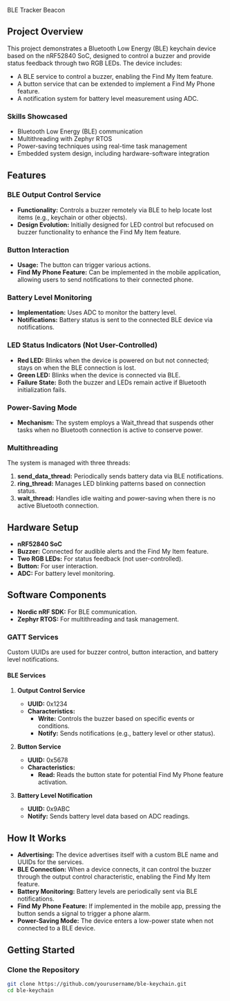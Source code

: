  BLE Tracker Beacon

## Project Overview
This project demonstrates a Bluetooth Low Energy (BLE) keychain device based on the nRF52840 SoC, designed to control a buzzer and provide status feedback through two RGB LEDs. The device includes:

- A BLE service to control a buzzer, enabling the Find My Item feature.
- A button service that can be extended to implement a Find My Phone feature.
- A notification system for battery level measurement using ADC.

### Skills Showcased
- Bluetooth Low Energy (BLE) communication
- Multithreading with Zephyr RTOS
- Power-saving techniques using real-time task management
- Embedded system design, including hardware-software integration

## Features

### BLE Output Control Service
- **Functionality:** Controls a buzzer remotely via BLE to help locate lost items (e.g., keychain or other objects).
- **Design Evolution:** Initially designed for LED control but refocused on buzzer functionality to enhance the Find My Item feature.

### Button Interaction
- **Usage:** The button can trigger various actions.
- **Find My Phone Feature:** Can be implemented in the mobile application, allowing users to send notifications to their connected phone.

### Battery Level Monitoring
- **Implementation:** Uses ADC to monitor the battery level.
- **Notifications:** Battery status is sent to the connected BLE device via notifications.

### LED Status Indicators (Not User-Controlled)
- **Red LED:** Blinks when the device is powered on but not connected; stays on when the BLE connection is lost.
- **Green LED:** Blinks when the device is connected via BLE.
- **Failure State:** Both the buzzer and LEDs remain active if Bluetooth initialization fails.

### Power-Saving Mode
- **Mechanism:** The system employs a Wait_thread that suspends other tasks when no Bluetooth connection is active to conserve power.

### Multithreading
The system is managed with three threads:
1. **send_data_thread:** Periodically sends battery data via BLE notifications.
2. **ring_thread:** Manages LED blinking patterns based on connection status.
3. **wait_thread:** Handles idle waiting and power-saving when there is no active Bluetooth connection.

## Hardware Setup
- **nRF52840 SoC**
- **Buzzer:** Connected for audible alerts and the Find My Item feature.
- **Two RGB LEDs:** For status feedback (not user-controlled).
- **Button:** For user interaction.
- **ADC:** For battery level monitoring.

## Software Components
- **Nordic nRF SDK:** For BLE communication.
- **Zephyr RTOS:** For multithreading and task management.

### GATT Services
Custom UUIDs are used for buzzer control, button interaction, and battery level notifications.

#### BLE Services
1. **Output Control Service**
   - **UUID:** 0x1234
   - **Characteristics:**
     - **Write:** Controls the buzzer based on specific events or conditions.
     - **Notify:** Sends notifications (e.g., battery level or other status).

2. **Button Service**
   - **UUID:** 0x5678
   - **Characteristics:**
     - **Read:** Reads the button state for potential Find My Phone feature activation.

3. **Battery Level Notification**
   - **UUID:** 0x9ABC
   - **Notify:** Sends battery level data based on ADC readings.

## How It Works
- **Advertising:** The device advertises itself with a custom BLE name and UUIDs for the services.
- **BLE Connection:** When a device connects, it can control the buzzer through the output control characteristic, enabling the Find My Item feature.
- **Battery Monitoring:** Battery levels are periodically sent via BLE notifications.
- **Find My Phone Feature:** If implemented in the mobile app, pressing the button sends a signal to trigger a phone alarm.
- **Power-Saving Mode:** The device enters a low-power state when not connected to a BLE device.

## Getting Started

### Clone the Repository
```bash
git clone https://github.com/yourusername/ble-keychain.git
cd ble-keychain
